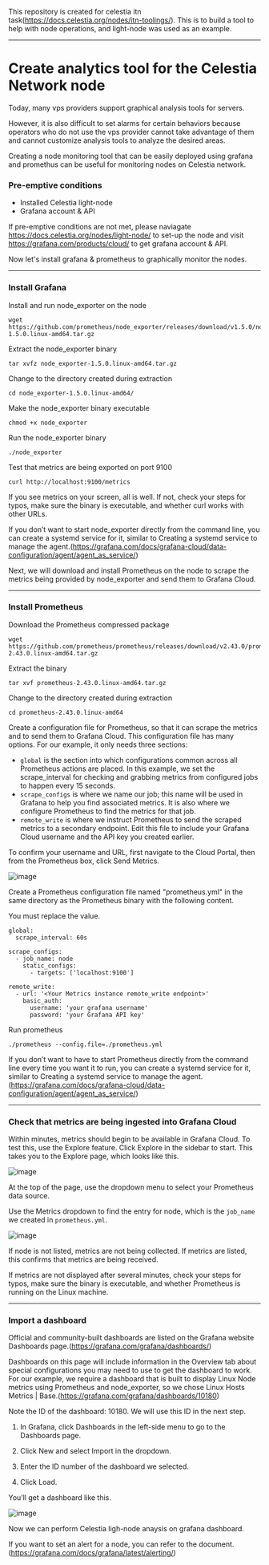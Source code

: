 This repository is created for celestia itn task(https://docs.celestia.org/nodes/itn-toolings/). This is to build a tool to help with node operations, and light-node was used as an example.

------------------------------------------------------
Create analytics tool for the Celestia Network node
===================

Today, many vps providers support graphical analysis tools for servers.

However, it is also difficult to set alarms for certain behaviors because operators who do not use the vps provider cannot take advantage of them and cannot customize analysis tools to analyze the desired areas.

Creating a node monitoring tool that can be easily deployed using grafana and promethus can be useful for monitoring nodes on Celestia network.

### Pre-emptive conditions
- Installed Celestia light-node 
- Grafana account & API

If pre-emptive conditions are not met, please naviagate https://docs.celestia.org/nodes/light-node/ to set-up the node and visit https://grafana.com/products/cloud/ to get grafana account & API.


Now let's install grafana & prometheus to graphically monitor the nodes.

---------------------------------------------
### Install Grafana    
   
Install and run node_exporter on the node

```
wget https://github.com/prometheus/node_exporter/releases/download/v1.5.0/node_exporter-1.5.0.linux-amd64.tar.gz
```

Extract the node_exporter binary

```
tar xvfz node_exporter-1.5.0.linux-amd64.tar.gz
```

Change to the directory created during extraction

```
cd node_exporter-1.5.0.linux-amd64/
```

Make the node_exporter binary executable

```
chmod +x node_exporter
```

Run the node_exporter binary

```
./node_exporter
```

Test that metrics are being exported on port 9100

```
curl http://localhost:9100/metrics
```
 
If you see metrics on your screen, all is well. If not, check your steps for typos, make sure the binary is executable, and whether curl works with other URLs.
 
If you don’t want to start node_exporter directly from the command line, you can create a systemd service for it, similar to Creating a systemd service to manage the agent.(https://grafana.com/docs/grafana-cloud/data-configuration/agent/agent_as_service/)
 
Next, we will download and install Prometheus on the node to scrape the metrics being provided by node_exporter and send them to Grafana Cloud.

----------------------
### Install Prometheus

Download the Prometheus compressed package

```
wget https://github.com/prometheus/prometheus/releases/download/v2.43.0/prometheus-2.43.0.linux-amd64.tar.gz
```

Extract the binary

```
tar xvf prometheus-2.43.0.linux-amd64.tar.gz
```

Change to the directory created during extraction

```
cd prometheus-2.43.0.linux-amd64
```

Create a configuration file for Prometheus, so that it can scrape the metrics and to send them to Grafana Cloud. This configuration file has many options. For our example, it only needs three sections:

 

- `global` is the section into which configurations common across all Prometheus actions are placed. In this example, we set the scrape_interval for checking and grabbing metrics from configured jobs to happen every 15 seconds.
- `scrape_configs` is where we name our job; this name will be used in Grafana to help you find associated metrics. It is also where we configure Prometheus to find the metrics for that job.
- `remote_write` is where we instruct Prometheus to send the scraped metrics to a secondary endpoint.
Edit this file to include your Grafana Cloud username and the API key you created earlier.
   
To confirm your username and URL, first navigate to the Cloud Portal, then from the Prometheus box, click Send Metrics.
   
![image](https://user-images.githubusercontent.com/90407222/232095130-9ef598a6-4577-455c-9550-ed92cae08bb4.png)
    
Create a Prometheus configuration file named "prometheus.yml" in the same directory as the Prometheus binary with the following content.
   
You must replace the value.

```
global:
  scrape_interval: 60s

scrape_configs:
  - job_name: node
    static_configs:
      - targets: ['localhost:9100']

remote_write:
  - url: '<Your Metrics instance remote_write endpoint>'
    basic_auth:
      username: 'your grafana username'
      password: 'your Grafana API key'
   ```
   
   Run prometheus
   
```
./prometheus --config.file=./prometheus.yml
```
   
If you don’t want to have to start Prometheus directly from the command line every time you want it to run, you can create a systemd service for it, similar to Creating a systemd service to manage the agent. (https://grafana.com/docs/grafana-cloud/data-configuration/agent/agent_as_service/)

---------------
### Check that metrics are being ingested into Grafana Cloud

Within minutes, metrics should begin to be available in Grafana Cloud. To test this, use the Explore feature. Click Explore in the sidebar to start. This takes you to the Explore page, which looks like this.
   
![image](https://user-images.githubusercontent.com/90407222/232097987-8818d774-cf26-4fe2-a396-6e2596d958f2.png)
   
At the top of the page, use the dropdown menu to select your Prometheus data source.

Use the Metrics dropdown to find the entry for node, which is the ```job_name``` we created in ```prometheus.yml```.
   
![image](https://user-images.githubusercontent.com/90407222/232098131-1e6176ba-14b3-40c1-8b50-088166dd39a3.png)
   
If node is not listed, metrics are not being collected. If metrics are listed, this confirms that metrics are being received.

If metrics are not displayed after several minutes, check your steps for typos, make sure the binary is executable, and whether Prometheus is running on the Linux machine.

---
### Import a dashboard

Official and community-built dashboards are listed on the Grafana website Dashboards page.(https://grafana.com/grafana/dashboards/)

Dashboards on this page will include information in the Overview tab about special configurations you may need to use to get the dashboard to work. For our example, we require a dashboard that is built to display Linux Node metrics using Prometheus and node_exporter, so we chose Linux Hosts Metrics | Base.(https://grafana.com/grafana/dashboards/10180)
   
Note the ID of the dashboard: 10180. We will use this ID in the next step.

1. In Grafana, click Dashboards in the left-side menu to go to the Dashboards page.

2. Click New and select Import in the dropdown.

3. Enter the ID number of the dashboard we selected.

4. Click Load.
   
You’ll get a dashboard like this.
   
![image](https://user-images.githubusercontent.com/90407222/232098865-cfa2b484-f73a-443a-9916-b419c33ac7cc.png)
   
Now we can perform Celestia ligh-node anaysis on grafana dashboard.
   
If you want to set an alert for a node, you can refer to the document. (https://grafana.com/docs/grafana/latest/alerting/)
   
 
